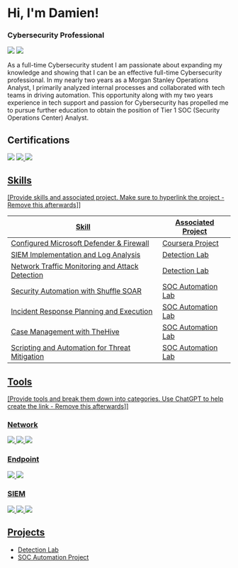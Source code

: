 # Hi, I'm Damien!<br/> 
### Cybersecurity Professional

<a href="https://linkedin.com/in/damienlindsey"><img src="https://img.shields.io/badge/-LinkedIn-0072b1?&style=for-the-badge&logo=linkedin&logoColor=white" /></a>
<a href="Damien Resume.pdf"><img src="https://img.shields.io/badge/Resume-grey?style=for-the-badge&logo=Resume" /></a>


As a full-time Cybersecurity student I am passionate about expanding my knowledge and showing that I can be an effective full-time Cybersecurity professional. In my nearly two years as a Morgan Stanley Operations Analyst, I primarily analyzed internal processes and collaborated with tech teams in driving automation. This opportunity along with my two years experience in tech support and passion for Cybersecurity has propelled me to pursue further education to obtain the position of Tier 1 SOC (Security Operations Center) Analyst.

## Certifications
<div>
<a href="CompTIA Security+ certificate.pdf"><img src="https://img.shields.io/badge/-Security%2B-FF0000?&style=for-the-badge&logo=CompTIA&logoColor=white" /></a>
<a href="google.com"><img src="https://img.shields.io/badge/Google%20Cybersecurity%20Certificate-blue?style=for-the-badge&logo=google&logoColor=white)"/>
<a href="Microsoft Windows Defender and Firewall certificate.pdf"><img src="https://img.shields.io/badge/-Microsoft Windows Defender and Firewall-00A4EF?&style=for-the-badge&logo=Microsoft&logoColor=white"/>

## Skills
[Provide skills and associated project. Make sure to hyperlink the project - Remove this afterwards]]

| Skill                                         | Associated Project         |
|-----------------------------------------------|----------------------------|
|Configured Microsoft Defender & Firewall       | <a href="https://github.com/Damien-Lindsey/Microsoft-Window-Defender-Firewall-Project/blob/main/README.md">Coursera Project</a>
| SIEM Implementation and Log Analysis          | <a href="https://google.com">Detection Lab</a>|
| Network Traffic Monitoring and Attack Detection | <a href="https://google.com">Detection Lab</a>|
| Security Automation with Shuffle SOAR         | SOC Automation Lab|
| Incident Response Planning and Execution      | SOC Automation Lab|
| Case Management with TheHive                  | SOC Automation Lab|
| Scripting and Automation for Threat Mitigation | SOC Automation Lab|

## Tools
[Provide tools and break them down into categories. Use ChatGPT to help create the link - Remove this afterwards]]

### Network
<div>
    <img src="https://img.shields.io/badge/-Wireshark-1679A7?&style=for-the-badge&logo=Wireshark&logoColor=white" />
    <img src="https://img.shields.io/badge/-Suricata-EF3B2D?&style=for-the-badge&logo=Suricata&logoColor=white" />
    <img src="https://img.shields.io/badge/-Zeek-777BB4?&style=for-the-badge&logo=Zeek&logoColor=white" />
</div>

### Endpoint
<div>
   <a href="Microsoft Windows Defender and Firewall project.docx"><img src="https://img.shields.io/badge/-Microsoft Windows Defender and Firewall-00A4EF?&style=for-the-badge&logo=Microsoft&logoColor=white" />
    <img src="https://img.shields.io/badge/-Velociraptor-4B275F?&style=for-the-badge&logo=Velociraptor&logoColor=white" />
</div>

### SIEM
<div>
    <img src="https://img.shields.io/badge/-Microsoft_Sentinel-0078D4?&style=for-the-badge&logo=Microsoft&logoColor=white" />
    <img src="https://img.shields.io/badge/-Splunk-?&000000style=for-the-badge&logo=Splunk&logoColor=white" />
    <img src="https://img.shields.io/badge/-Elastic-005571?&style=for-the-badge&logo=Elastic&logoColor=white" />
</div>

## Projects
- Detection Lab
- SOC Automation Project
